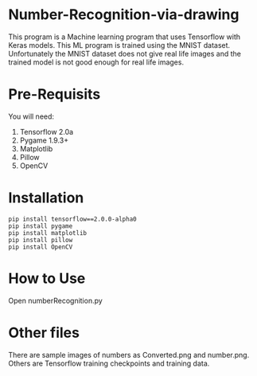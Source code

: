 # Number-Recognition-via-drawing
This program is a Machine learning program that uses Tensorflow with Keras models. This ML program is trained using the MNIST dataset. Unfortunately the MNIST dataset does not give real life images and the trained model is not good enough for real life images.

# Pre-Requisits
You will need:
1. Tensorflow 2.0a
2. Pygame 1.9.3+
3. Matplotlib
4. Pillow
5. OpenCV

# Installation
	pip install tensorflow==2.0.0-alpha0
	pip install pygame
	pip install matplotlib
	pip install pillow
	pip install OpenCV
	
# How to Use
Open numberRecognition.py

# Other files
There are sample images of numbers as Converted.png and number.png. Others are Tensorflow training checkpoints and training data.
